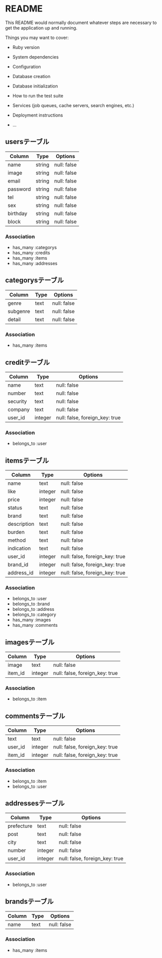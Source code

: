 # README

This README would normally document whatever steps are necessary to get the
application up and running.

Things you may want to cover:

* Ruby version

* System dependencies

* Configuration

* Database creation

* Database initialization

* How to run the test suite

* Services (job queues, cache servers, search engines, etc.)

* Deployment instructions

* ...



## usersテーブル
|Column|Type|Options|
|------|----|-------|
|name|string|null: false|
|image|string|null: false|
|email|string|null: false|
|password|string|null: false|
|tel|string|null: false|
|sex|string|null: false|
|birthday|string|null: false|
|block|string|null: false|
### Association
- has_many :categorys
- has_many :credits
- has_many :items
- has_many :addresses
## categorysテーブル
|Column|Type|Options|
|------|----|-------|
|genre|text|null: false|
|subgenre|text|null: false|
|detail|text|null: false|
### Association
- has_many :items
## creditテーブル
|Column|Type|Options|
|------|----|-------|
|name|text|null: false|
|number|text|null: false|
|security|text|null: false|
|company|text|null: false|
|user_id|integer|null: false, foreign_key: true|
### Association
- belongs_to :user
## itemsテーブル
|Column|Type|Options|
|------|----|-------|
|name|text|null: false|
|like|integer|null: false|
|price|integer|null: false|
|status|text|null: false|
|brand|text|null: false|
|description|text|null: false|
|burden|text|null: false|
|method|text|null: false|
|indication|text|null: false|
|user_id|integer|null: false, foreign_key: true|
|brand_id|integer|null: false, foreign_key: true|
|address_id|integer|null: false, foreign_key: true|
### Association
- belongs_to :user
- belongs_to :brand
- belongs_to :address
- belongs_to :category
- has_many :images
- has_many :comments
## imagesテーブル
|Column|Type|Options|
|------|----|-------|
|image|text|null: false|
|item_id|integer|null: false, foreign_key: true|
### Association
- belongs_to :item
## commentsテーブル
|Column|Type|Options|
|------|----|-------|
|text|text|null: false|
|user_id|integer|null: false, foreign_key: true|
|item_id|integer|null: false, foreign_key: true|
### Association
- belongs_to :item
- belongs_to :user
## addressesテーブル
|Column|Type|Options|
|------|----|-------|
|prefecture|text|null: false|
|post|text|null: false|
|city|text|null: false|
|number|integer|null: false|
|user_id|integer|null: false, foreign_key: true|
### Association
- belongs_to :user
## brandsテーブル
|Column|Type|Options|
|------|----|-------|
|name|text|null: false|
### Association
- has_many :items